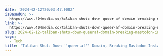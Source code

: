```yaml
---
date: '2024-02-12T20:03:47.000Z'
isBasedOn: >-
  https://www.404media.co/taliban-shuts-down-queer-af-domain-breaking-mastodon-instance/
link: >-
  https://www.404media.co/taliban-shuts-down-queer-af-domain-breaking-mastodon-instance/
slug: 2024-02-12-taliban-shuts-down-queeraf-domain-breaking-mastodon-instance
tags:
  - Tech
title: 'Taliban Shuts Down ''queer.af'' Domain, Breaking Mastodon Instance'
---
```


